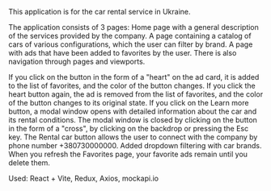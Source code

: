 This application is for the car rental service in Ukraine.

The application consists of 3 pages:
Home page with a general description of the services provided by the company.
A page containing a catalog of cars of various configurations, which the user can filter by brand.
A page with ads that have been added to favorites by the user.
There is also navigation through pages and viewports.

If you click on the button in the form of a "heart" on the ad card, it is added to the list of favorites, and the color of the button changes.
If you click the heart button again, the ad is removed from the list of favorites, and the color of the button changes to its original state.
If you click on the Learn more button, a modal window opens with detailed information about the car and its rental conditions.
The modal window is closed by clicking on the button in the form of a "cross", by clicking on the backdrop or pressing the Esc key.
The Rental car button allows the user to connect with the company by phone number +380730000000.
Added dropdown filtering with car brands.
When you refresh the Favorites page, your favorite ads remain until you delete them.

Used: React + Vite, Redux, Axios, mockapi.io
